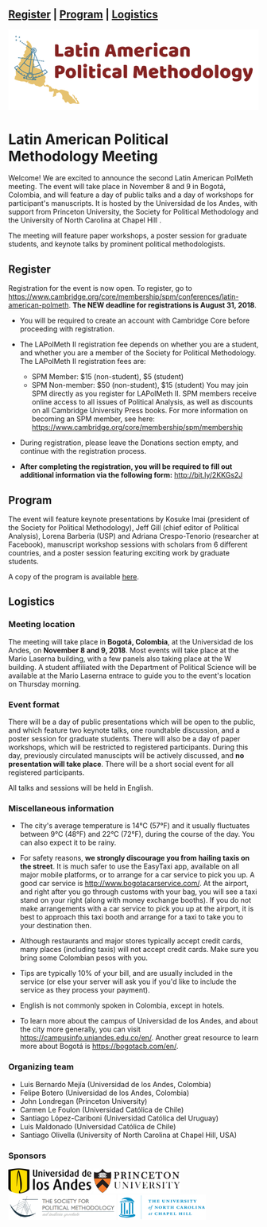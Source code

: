 <a href="#register">Register</a> | <a href="#program">Program</a> | <a href="#logistics">Logistics</a>
---
<img src="LAPolMeth_Logo.png" alt="LAPolMeth"> 

# Latin American Political Methodology Meeting


Welcome! We are excited to announce the second Latin American PolMeth meeting. The event will take place in November 8 and 9 in Bogotá, Colombia, and will feature a day of public talks and a day of workshops for participant's manuscripts. It is hosted by the Universidad de los Andes, with support from Princeton University, the Society for Political Methodology and the University of North Carolina at Chapel Hill . 

The meeting will feature paper workshops, a poster session for graduate students, and keynote talks by prominent political methodologists. 

## Register

Registration for the event is now open. To register, go to <https://www.cambridge.org/core/membership/spm/conferences/latin-american-polmeth>. **The NEW deadline for registrations is August 31, 2018**.

- You will be required to create an account with Cambridge Core before proceeding with registration.
 
- The LAPolMeth II registration fee depends on whether you are a student, and whether you are a member of the Society for Political Methodology. The LAPolMeth II registration fees are:
    + SPM Member: $15 (non-student), $5 (student)
    + SPM Non-member: $50 (non-student), $15 (student)
You may join SPM directly as you register for LAPolMeth II. SPM members receive online access to all issues of Political Analysis, as well as discounts on all Cambridge University Press books. For more information on becoming an SPM member, see here: <https://www.cambridge.org/core/membership/spm/membership>

- During registration, please leave the Donations section empty, and continue with the registration process. 

- **After completing the registration, you will be required to fill out additional information via the following form:** <http://bit.ly/2KKGs2J> 

## Program

The event will feature keynote presentations by Kosuke Imai (president of the Society for Political Methodology), Jeff Gill (chief editor of Political Analysis), Lorena Barberia (USP) and Adriana Crespo-Tenorio (researcher at Facebook), manuscript workshop sessions with scholars from 6 different countries, and a poster session featuring exciting work by graduate students.

A copy of the program is available [here](https://github.com/latam-polmeth/Meeting2018/blob/master/Agenda%20con%20salones.pdf).

## Logistics


### Meeting location
The meeting will take place in **Bogotá, Colombia**, at the Universidad de los Andes, on **November 8 and 9, 2018**. Most events will take place at the Mario Laserna building, with a few panels also taking place at the W building. A student affiliated with the Department of Political Science will be available at the Mario Laserna entrace to guide you to the event's location on Thursday morning.

### Event format
There will be a day of public presentations which will be open to the public, and which feature two keynote talks, one roundtable discussion, and a poster session for graduate students. There will also be a day of paper workshops, which will be restricted to registered participants. During this day, previously circulated manuscipts will be actively discussed, and **no presentation will take place**. There will be a short social event for all registered participants. 

All talks and sessions will be held in English.

### Miscellaneous information
- The city's average temperature is 14°C (57°F) and it usually fluctuates between 9°C (48°F) and 22°C (72°F), during the course of the day. You can also expect it to be rainy.

- For safety reasons, **we strongly discourage you from hailing taxis on the street**. It is much safer to use the EasyTaxi app, available on all major mobile platforms, or to arrange for a car service to pick you up. A good car service is http://www.bogotacarservice.com/. At the airport, and right after you go through customs with your bag, you will see a taxi stand on your right (along with money exchange booths). If you do not make arrangements with a car service to pick you up at the airport, it is best to approach this taxi booth and arrange for a taxi to take you to your destination then.

- Although restaurants and major stores typically accept credit cards, many places (including taxis) will not accept credit cards. Make sure you bring some Colombian pesos with you. 

- Tips are typically 10% of your bill, and are usually included in the service (or else your server will ask you if you'd like to include the service as they process your payment).

- English is not commonly spoken in Colombia, except in hotels. 

- To learn more about the campus of Universidad de los Andes, and about the city more generally, you can visit https://campusinfo.uniandes.edu.co/en/. Another great resource to learn more about Bogotá is https://bogotacb.com/en/.

### Organizing team

- Luis Bernardo Mejía (Universidad de los Andes, Colombia)
- Felipe Botero (Universidad de los Andes, Colombia)
- John Londregan (Princeton University)
- Carmen Le Foulon (Universidad Católica de Chile)
- Santiago López-Cariboni (Universidad Católica del Uruguay)
- Luis Maldonado (Universidad Católica de Chile)
- Santiago Olivella (University of North Carolina at Chapel Hill, USA)

### Sponsors

<img src="uniandes.png" alt="Universidad de los Andes" height="50"> <img src="princeton.jpg" alt="Princeton University" height="50"> <img src="PolMeth.png" alt="Society for Political Methodology" height="50"> <img src="unc.jpg" alt="University of North Carolina at Chapel Hill" height="50">



